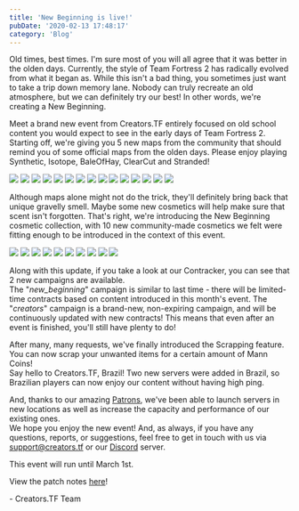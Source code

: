 ```yaml
---
title: 'New Beginning is live!'
pubDate: '2020-02-13 17:48:17'
category: 'Blog'
---
```


<p>Old times, best times. I'm sure most of you will all agree that it was better in the olden days. Currently, the style of Team Fortress 2 has radically evolved from what it began as. While this isn't a bad thing, you sometimes just want to take a trip down memory lane. Nobody can truly recreate an old atmosphere, but we can definitely try our best! In other words, we're creating a New Beginning.</p>

<p>Meet a brand new event from Creators.TF entirely focused on old school content you would expect to see in the early days of Team Fortress 2. Starting off, we're giving you 5 new maps from the community that should remind you of some official maps from the olden days. Please enjoy playing Synthetic, Isotope, BaleOfHay, ClearCut and Stranded!</p>

<div image-carousel>
	<img src="/images/blogposts/14/maps/clearcut_1.jpg?width=496">
	<img src="/images/blogposts/14/maps/clearcut_2.jpg?width=496">
	<img src="/images/blogposts/14/maps/clearcut_3.jpg?width=496">
	<img src="/images/blogposts/14/maps/isotope_1.jpg?width=496">
	<img src="/images/blogposts/14/maps/isotope_2.jpg?width=496">
	<img src="/images/blogposts/14/maps/isotope_3.jpg?width=496">
	<img src="/images/blogposts/14/maps/synthetic_1.jpg?width=496">
	<img src="/images/blogposts/14/maps/synthetic_2.jpg?width=496">
	<img src="/images/blogposts/14/maps/synthetic_3.jpg?width=496">
	<img src="/images/blogposts/14/maps/baleofhay_1.jpg?width=496">
	<img src="/images/blogposts/14/maps/baleofhay_2.jpg?width=496">
	<img src="/images/blogposts/14/maps/baleofhay_3.jpg?width=496">
	<img src="/images/blogposts/14/maps/stranded_1.jpg?width=496">
	<img src="/images/blogposts/14/maps/stranded_2.jpg?width=496">
	<img src="/images/blogposts/14/maps/stranded_3.jpg?width=496">
</div>

<p>Although maps alone might not do the trick, they'll definitely bring back that unique gravelly smell. Maybe some new cosmetics will help make sure that scent isn't forgotten. That's right, we're introducing the New Beginning cosmetic collection, with 10 new community-made cosmetics we felt were fitting enough to be introduced in the context of this event.</p>

<div image-carousel>
	<img src="/images/blogposts/14/cosmetics/eiffeltoweringpillarofberets.jpg?width=496">
	<img src="/images/blogposts/14/cosmetics/flamekindler.jpg?width=496">
	<img src="/images/blogposts/14/cosmetics/derfriedensarbeiter.jpg?width=496">
	<img src="/images/blogposts/14/cosmetics/crazynoisybizarrepomp.jpg?width=496">
	<img src="/images/blogposts/14/cosmetics/shadybusiness.jpg?width=496">
	<img src="/images/blogposts/14/cosmetics/thepocketpork.jpg?width=496">
	<img src="/images/blogposts/14/cosmetics/theusual.jpg?width=496">
	<img src="/images/blogposts/14/cosmetics/thriftstorecouture.jpg?width=496">
	<img src="/images/blogposts/14/cosmetics/tinysupplier.jpg?width=496">
	<img src="/images/blogposts/14/cosmetics/wokhelmet.jpg?width=496">
</div>

<p>Along with this update, if you take a look at our Contracker, you can see that 2 new campaigns are available.<br>
The "<i>new_beginning</i>" campaign is similar to last time - there will be limited-time contracts based on content introduced in this month's event. The "<i>creators</i>" campaign is a brand-new, non-expiring campaign, and will be continuously updated with new contracts! This means that even after an event is finished, you'll still have plenty to do!</p>

<p>After many, many requests, we've finally introduced the Scrapping feature. You can now scrap your unwanted items for a certain amount of Mann Coins!<br>
Say hello to Creators.TF, Brazil! Two new servers were added in Brazil, so Brazilian players can now enjoy our content without having high ping.</p>

<p>And, thanks to our amazing <a href="https://creators.tf/patreon">Patrons</a>, we've been able to launch servers in new locations as well as increase the capacity and performance of our existing ones.<br>
We hope you enjoy the new event! And, as always, if you have any questions, reports, or suggestions, feel free to get in touch with us via <a href="mailto:support@creators.tf">support@creators.tf</a> or our <a href="{{site.url}}/discord" target="_blank">Discord</a> server.</p>

<p>This event will run until March 1st.</p>

<p>View the patch notes <a href="{{site.url}}/post/updates/15">here</a>!

<p>- Creators.TF Team</p>
